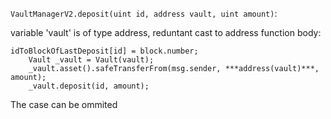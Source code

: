 ```VaultManagerV2.deposit(uint id, address vault, uint amount)```:

 variable 'vault' is of type address, reduntant cast to address
function body:
```
idToBlockOfLastDeposit[id] = block.number;
    Vault _vault = Vault(vault);
    _vault.asset().safeTransferFrom(msg.sender, ***address(vault)***, amount);
    _vault.deposit(id, amount);
```

The case can be ommited